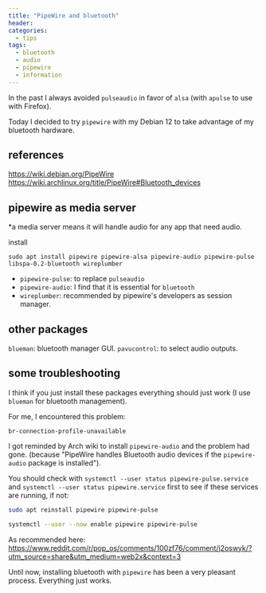 ```yaml
---
title: "PipeWire and bluetooth"
header:
categories:
  - tips
tags:
  - bluetooth
  - audio
  - pipewire
  - information
---
```


In the past I always avoided `pulseaudio` in favor of `alsa` (with `apulse` to use with Firefox).

Today I decided to try `pipewire` with my Debian 12 to take advantage of my bluetooth hardware.

## references
https://wiki.debian.org/PipeWire
https://wiki.archlinux.org/title/PipeWire#Bluetooth_devices

## pipewire as media server
*a media server means it will handle audio for any app that need audio.

install
```
sudo apt install pipewire pipewire-alsa pipewire-audio pipewire-pulse libspa-0.2-bluetooth wireplumber
```

- `pipewire-pulse`: to replace `pulseaudio`
- `pipewire-audio`: I find that it is essential for `bluetooth`
- `wireplumber`: recommended by pipewire's developers as session manager.

## other packages

`blueman`: bluetooth manager GUI.
`pavucontrol`: to select audio outputs.

## some troubleshooting

I think if you just install these packages everything should just work (I use `blueman` for bluetooth management).

For me, I encountered this problem:

```
br-connection-profile-unavailable
```

I got reminded by Arch wiki to install `pipewire-audio` and the problem had gone. (because "PipeWire handles Bluetooth audio devices if the `pipewire-audio` package is installed").

You should check with `systemctl --user status pipewire-pulse.service` and `systemctl --user status pipewire.service` first to see if these services are running, if not:

```bash
sudo apt reinstall pipewire pipewire-pulse

systemctl --user --now enable pipewire pipewire-pulse
```

As recommended here: https://www.reddit.com/r/pop_os/comments/100zf76/comment/j2oswyk/?utm_source=share&utm_medium=web2x&context=3

Until now, installing bluetooth with `pipewire` has been a very pleasant process. Everything just works.
